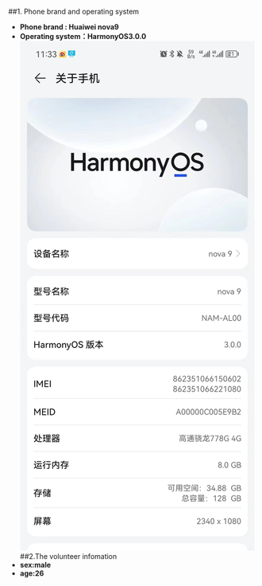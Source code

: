 ##1. Phone brand and operating system
* **Phone brand : Huaiwei nova9**
*  **Operating system：HarmonyOS3.0.0**
 ![Alt](./10Hz/Indoor/../../The%20branch%20and%20system%20of%20the%20mobile%20phone.jpg)
##2.The volunteer infomation
* **sex:male**
* **age:26**